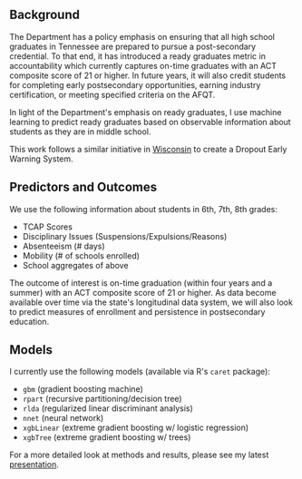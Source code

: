 ## Background

The Department has a policy emphasis on ensuring that all high school graduates in Tennessee are prepared to
pursue a post-secondary credential. To that end, it has introduced a ready graduates metric in
accountability which currently captures on-time graduates with an ACT composite score of 21 or higher. In
future years, it will also credit students for completing early postsecondary opportunities, earning
industry certification, or meeting specified criteria on the AFQT.

In light of the Department's emphasis on ready graduates, I use machine learning to
predict ready graduates based on observable information about students as they are in middle school.

This work follows a similar initiative in [Wisconsin](https://dpi.wi.gov/ews/dropout) to create a Dropout Early Warning System.

## Predictors and Outcomes

We use the following information about students in 6th, 7th, 8th grades:

- TCAP Scores
- Disciplinary Issues (Suspensions/Expulsions/Reasons)
- Absenteeism (# days)
- Mobility (# of schools enrolled)
- School aggregates of above

The outcome of interest is on-time graduation (within four years and a summer) with an ACT composite score
of 21 or higher. As data become available over time via the state's longitudinal data system, we will also
look to predict measures of enrollment and persistence in postsecondary education.

## Models

I currently use the following models (available via R's `caret` package):

- `gbm` (gradient boosting machine)
- `rpart` (recursive partitioning/decision tree)
- `rlda` (regularized linear discriminant analysis)
- `nnet` (neural network)
- `xgbLinear` (extreme gradient boosting w/ logistic regression)
- `xgbTree` (extreme gradient boosting w/ trees)

For a more detailed look at methods and results, please see my latest
[presentation](https://github.com/tnedu/grad-prediction/blob/master/presentations/presentation.pdf).
